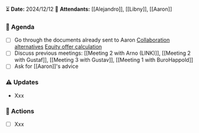 ⏳ **Date:** 2024/12/12
👩 **Attendants:** [[Alejandro]], [[Libny]], [[Aaron]]

### 📃 Agenda

- [ ] Go through the documents already sent to Aaron [Collaboration alternatives](https://docs.google.com/document/d/1NcfFi2v0KciORveqC2B_Ph6ojd7QD4SaUUGxv0MwZA0/edit?usp=sharing ) [Equity offer calculation](https://docs.google.com/spreadsheets/d/1bDdcWYPaniEzn-YdRcHmkYpZmLFw5OceWMGFG2Ec0dg/edit?usp=sharing )
- [ ] Discuss previous meetings: [[Meeting 2 with Arno (LINK)]], [[Meeting 2 with Gustaf]], [[Meeting 3 with Gustav]], [[Meeting 1 with BuroHappold]]
- [ ] Ask for [[Aaron]]'s advice
### ⚠️ Updates

- Xxx

### 🚀 Actions

- [ ] Xxx 